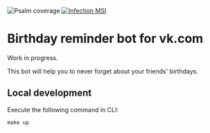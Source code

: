![Psalm coverage](https://shepherd.dev/github/Bocmah/vkbd/coverage.svg)
[![Infection MSI](https://img.shields.io/endpoint?style=flat&url=https%3A%2F%2Fbadge-api.stryker-mutator.io%2Fgithub.com%2FBocmah%2Fvkbd%2Fmain)](https://infection.github.io)

# Birthday reminder bot for vk.com

Work in progress.

This bot will help you to never forget about your friends' birthdays.

## Local development

Execute the following command in CLI:

```make up```
